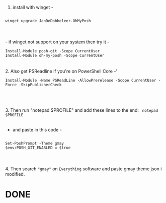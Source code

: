 1. install with winget -
<code>
winget upgrade JanDeDobbeleer.OhMyPosh
</code>
<br/><br/><br/>
- if winget not support on your system then try it -<br/>
<code>
Install-Module posh-git -Scope CurrentUser
Install-Module oh-my-posh -Scope CurrentUser
</code
<br/><br/>
<br/>
2. Also get PSReadline if you're on PowerShell Core -'
  <br/>
<code>
Install-Module -Name PSReadLine -AllowPrerelease -Scope CurrentUser -Force -SkipPublisherCheck
</code>

<br/><br/><br/>
3. Then run "notepad $PROFILE" and add these lines to the end:
<code>
notepad $PROFILE
</code>
<br/><br/>
- and paste in this code -
<code>
Set-PoshPrompt -Theme gmay
$env:POSH_GIT_ENABLED = $true
</code>
<br/><br/><br/>
4. Then search <code>"gmay"</code> on <code>Everything</code> software and paste gmay theme json i modified.

# DONE




